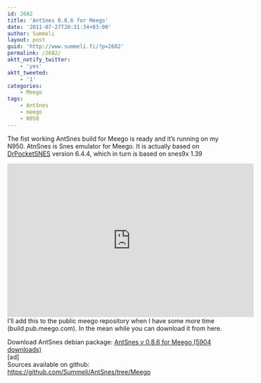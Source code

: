 ```yaml
---
id: 2682
title: 'AntSnes 0.8.6 for Meego'
date: '2011-07-27T20:31:34+03:00'
author: Summeli
layout: post
guid: 'http://www.summeli.fi/?p=2682'
permalink: /2682/
aktt_notify_twitter:
    - 'yes'
aktt_tweeted:
    - '1'
categories:
    - Meego
tags:
    - AntSnes
    - meego
    - N950
---
```


The fist working AntSnes build for Meego is ready and it’s running on my N950. AtnSnes is Snes emulator for Meego. It is actually based on [DrPocketSNES](http://reesy.gp32x.de/DrPocketSnes.html "DrPocketSNES") version 6.4.4, which in turn is based on snes9x 1.39  
<iframe frameborder="0" height="349" loading="lazy" src="https://www.youtube.com/embed/MzUzdp44hLk" width="560"></iframe>  
I’ll add this to the public meego repository when I have some more time (build.pub.meego.com). In the mean while you can download it from here.  
  
Download AntSnes debian package: [ AntSnes v 0.8.6 for Meego (5904 downloads) ](http://summeli.com/download/11284/ "Version 0.8.6")  
\[ad\]  
Sources available on github: <https://github.com/Summeli/AntSnes/tree/Meego>